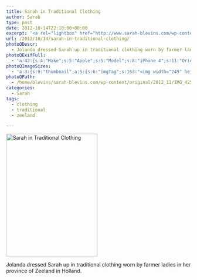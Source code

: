 ```yaml
---
title: Sarah in Traditional Clothing
author: Sarah
type: post
date: 2012-10-14T22:10:00+00:00
excerpt: '<a rel="lightbox" href="http://www.sarah-blevins.com/wp-content/main/2012_11/IMG_4253.jpg" title="Sarah in Traditional Clothing"><img width="249" height="334" alt="Sarah in Traditional Clothing" src="/images/original/2012_11/IMG_4253.jpg" class="photoQexcerpt photoQLinkImg" /></a>'
url: /2012/10/14/sarah-in-traditional-clothing/
photoQDescr:
  - Jolanda dressed Sarah up in traditional clothing worn by farmer ladies in her province of Zeeland in Holland.
photoQExifFull:
  - 'a:42:{s:4:"Make";s:5:"Apple";s:5:"Model";s:8:"iPhone 4";s:11:"Orientation";s:17:"1: Normal (0 deg)";s:11:"xResolution";s:2:"72";s:11:"yResolution";s:2:"72";s:14:"ResolutionUnit";s:4:"Inch";s:8:"Software";s:15:"QuickTime 7.7.1";s:8:"DateTime";s:19:"2012:10:15 11:05:07";s:12:"HostComputer";s:15:"Mac OS X 10.8.2";s:12:"ExposureTime";s:8:"1/50 sec";s:7:"FNumber";s:5:"f/2.8";s:15:"ExposureProgram";s:7:"Program";s:15:"ISOSpeedRatings";s:2:"80";s:11:"ExifVersion";s:11:"version 2.2";s:16:"DateTimeOriginal";s:19:"2012:10:14 15:10:00";s:17:"DateTimedigitized";s:19:"2012:10:14 15:10:00";s:17:"ShutterSpeedValue";s:8:"1/50 sec";s:13:"ApertureValue";s:5:"f/2.8";s:15:"BrightnessValue";s:15:"4.4344671201814";s:12:"MeteringMode";s:13:"Multi-Segment";s:5:"Flash";s:8:"No Flash";s:11:"FocalLength";s:7:"3.85 mm";s:15:"SubjectLocation";s:4:"1295";s:15:"FlashPixVersion";s:9:"version 1";s:10:"ColorSpace";s:4:"sRGB";s:14:"ExifImageWidth";s:11:"2592 pixels";s:15:"ExifImageHeight";s:11:"1936 pixels";s:13:"SensingMethod";s:35:"Unknown: One Chip Color Area Sensor";s:12:"ExposureMode";s:1:"0";s:12:"WhiteBalance";s:1:"0";s:16:"SceneCaptureMode";s:1:"0";s:20:"FocalLength35mmEquiv";s:0:"";s:7:"NumTags";s:1:"9";s:18:"Latitude Reference";s:1:"N";s:8:"Latitude";s:6:"51.502";s:19:"Longitude Reference";s:1:"E";s:9:"Longitude";s:15:"3.9133333333333";s:18:"Altitude Reference";s:15:"Above Sea Level";s:8:"Altitude";s:16:"4.2652705061082m";s:4:"Time";s:9:"59.6:9:13";s:17:"ImageDirectionRef";s:1:"T";s:14:"ImageDirection";s:15:"102.90344827586";}'
photoQImageSizes:
  - 'a:3:{s:9:"thumbnail";a:5:{s:6:"imgTag";s:163:"<img width="249" height="334" alt="Sarah in Traditional Clothing" src="/images/original/2012_11/IMG_4253.jpg" class="PhotoQImg" />";s:6:"imgUrl";s:70:"/images/original/2012_11/IMG_4253.jpg";s:7:"imgPath";s:73:"/home/blevins/sarah-blevins.com/wp-content/thumbnail/2012_11/IMG_4253.jpg";s:8:"imgWidth";s:3:"249";s:9:"imgHeight";s:3:"334";}s:4:"main";a:5:{s:6:"imgTag";s:158:"<img width="392" height="525" alt="Sarah in Traditional Clothing" src="http://www.sarah-blevins.com/wp-content/main/2012_11/IMG_4253.jpg" class="PhotoQImg" />";s:6:"imgUrl";s:65:"http://www.sarah-blevins.com/wp-content/main/2012_11/IMG_4253.jpg";s:7:"imgPath";s:68:"/home/blevins/sarah-blevins.com/wp-content/main/2012_11/IMG_4253.jpg";s:8:"imgWidth";s:3:"392";s:9:"imgHeight";s:3:"525";}s:8:"original";a:5:{s:6:"imgTag";s:164:"<img width="1936" height="2592" alt="Sarah in Traditional Clothing" src="/images/original/2012_11/IMG_4253.jpg" class="PhotoQImg" />";s:6:"imgUrl";s:69:"/images/original/2012_11/IMG_4253.jpg";s:7:"imgPath";s:72:"/home/blevins/sarah-blevins.com/wp-content/original/2012_11/IMG_4253.jpg";s:8:"imgWidth";s:4:"1936";s:9:"imgHeight";s:4:"2592";}}'
photoQPath:
  - /home/blevins/sarah-blevins.com/wp-content/original/2012_11/IMG_4253.jpg
categories:
  - Sarah
tags:
  - clothing
  - traditional
  - zeeland

---
```

<a rel="lightbox" href="/images/original/2012_11/IMG_4253.jpg" title="Sarah in Traditional Clothing"><img width="249" height="334" alt="Sarah in Traditional Clothing" src="/images/original/2012_11/IMG_4253.jpg" class="photoQcontent photoQLinkImg" /></a>

<div class="photoQDescr">
  Jolanda dressed Sarah up in traditional clothing worn by farmer ladies in her province of Zeeland in Holland.
</div>